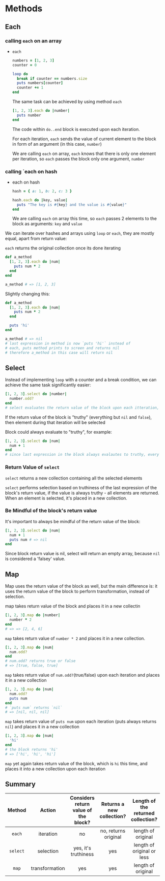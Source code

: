# Methods

## Each

### calling `each` on an array

* `each`

  ```ruby
  numbers = [1, 2, 3]
  counter = 0
  
  loop do
    break if counter == numbers.size
    puts numbers[counter]
    counter += 1
  end
  ```

   The same task can be achieved by using method `each`

  ```ruby
  [1, 2, 3].each do |number|
  	puts number
  end
  ```

  The code within `do..end` block is executed upon each iteration.

  For each iteration, `each` sends the value of current element to the block in form of an argument (in this case, `number`)

  We are calling `each` on array, `each` knows that there is only one element per iteration, so `each` passes the block only one argument, `number`

### calling `each on hash

* each on hash

  ```ruby
  hash = { a: 1, b: 2, c: 3 }
  
  hash.each do |key, value|
    puts "The key is #{key} and the value is #{value}"
  end
  ```

  We are calling `each` on array this time, so `each` passes 2 elements to the block as arguments: `key` and `value`

We can iterate over hashes and arrays using `loop` or `each`, they are mostly equal, apart from return value:

 `each` returns the original collection once its done iterating  

```ruby
def a_method
  [1, 2, 3].each do |num|
    puts num * 2
  end
end

a_method # => [1, 2, 3]
```

Slightly changing this:

```ruby
def a_method
  [1, 2, 3].each do |num|
    puts num * 2
  end

  puts 'hi'
end

a_method # => nil
# last expression in method is now `puts 'hi'` instead of
# each, puts method prints to screen and returns nil
# therefore a_method in this case will return nil
```



## Select

Instead of implementing `loop` with a counter and a break condition, we can achieve the same task significantly easier:

```ruby
[1, 2, 3].select do |number|
  number.odd?
end
# select evaluates the return value of the block upon each itteration, which is the last expression within the block, `number.odd?` in this case

```

If the return value of the block is "truthy" (everything but `nil` and `false`), then element during that iteration will be selected

Block could always evaluate to "truthy", for example:

```ruby
[1, 2, 3].select do |num|
  num + 1
end
# since last expression in the block always evalautes to truthy, every single element will be selected.
```

### Return Value of `select`

`select` returns a new collection containing all the selected elements

`select` performs selection based on truthiness of the last expression of the block's return value, if the value is always truthy - all elements are returned. When an element is selected, it's placed in a new collection.

### Be Mindful of the block's return value

It's important to always be mindful of the return value of the block:

```ruby
[1, 2, 3].select do |num|
  num + 1
  puts num # => nil
end
```

Since block return value is nil, select will return an empty array, because `nil` is considered a 'falsey' value.

## Map

Map uses the return value of the block as well, but the main difference is: it uses the return value of the block to perform transformation, instead of selection.

map takes return value of the block and places it in a new collectin

```ruby
[1, 2, 3].map do |number|
  number * 2
end
# => => [2, 4, 6]
```

`map` takes return value of `number * 2` and places it in a new collection.

```ruby
[1, 2, 3].map do |num|
  num.odd?
end
# num.odd? returns true or false
# => [true, false, true]
```

`map` takes return value of `num.odd?`(true/false) upon each iteration and places it in a new collection

```ruby
[1, 2, 3].map do |num|
  num.odd?
  puts num
end
# `puts num` returns `nil`
# => [nil, nil, nil]
```

`map` takes return value of `puts num` upon each iteration (puts always returns `nil`) and places it in a new collection

```ruby
[1, 2, 3].map do |num|
  'hi' 
end
# the block returns 'hi'
# => ['hi', 'hi', 'hi']
```

`map` yet again takes return value of the block, which is `hi` this time, and places it into a new collection upon each iteration

## Summary

|  Method  |     Action     | Considers return value of the block? | Returns a new collection? | Length of the returned collection? |
| :------: | :------------: | :----------------------------------: | :-----------------------: | :--------------------------------: |
|  `each`  |   iteration    |                  no                  |   no, returns original    |         length of original         |
| `select` |   selection    |         yes, it's truthiness         |            yes            |     length of original or less     |
|  `map`   | transformation |                 yes                  |            yes            |         length of original         |

